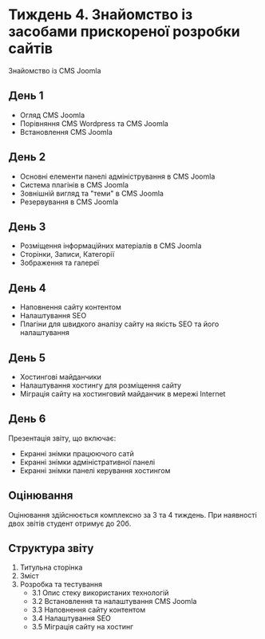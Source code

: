 # Тиждень 4. Знайомство із засобами прискореної розробки сайтів

Знайомство із CMS Joomla

## День 1
- Огляд CMS Joomla
- Порівняння CMS Wordpress та CMS Joomla
- Встановлення CMS Joomla

## День 2
- Основні елементи панелі адміністрування в CMS Joomla
- Система плагінів в CMS Joomla
- Зовнішній вигляд та "теми" в CMS Joomla
- Резервування в CMS Joomla

## День 3
- Розміщення інформаційних матеріалів в CMS Joomla
- Сторінки, Записи, Категорії
- Зображення та галереї

## День 4
- Наповнення сайту контентом
- Налаштування SEO
- Плагіни для швидкого аналізу сайту на якість SEO та його налаштування

## День 5
- Хостингові майданчики
- Налаштування хостингу для розміщення сайту
- Міграція сайту на хостинговий майданчик в мережі Internet

## День 6
Презентація звіту, що включає:
- Екранні знімки працюючого сатй
- Екранні знімки адміністративної панелі
- Екранні знімки панелі керування хостингом

## Оцінювання
Оцінювання здійснюється комплексно за 3 та 4 тиждень. При наявності двох звітів студент отримує до 20б.

## Структура звіту
1. Титульна сторінка
2. Зміст
3. Розробка та тестування
   - 3.1 Опис стеку використаних технологій
   - 3.2 Встановлення та налаштування CMS Joomla
   - 3.3 Наповнення сайту контентом
   - 3.4 Налаштування SEO
   - 3.5 Міграція сайту на хостинг
